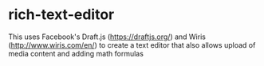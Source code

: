 # rich-text-editor
This uses Facebook's Draft.js (https://draftjs.org/) and Wiris (http://www.wiris.com/en/) to create a text editor
that also allows upload of media content and adding math formulas


